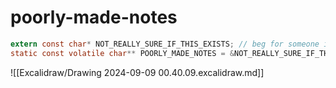 # poorly-made-notes

```c
extern const char* NOT_REALLY_SURE_IF_THIS_EXISTS; // beg for someone implement this in linker scripts
static const volatile char** POORLY_MADE_NOTES = &NOT_REALLY_SURE_IF_THIS_EXISTS;

```

![[Excalidraw/Drawing 2024-09-09 00.40.09.excalidraw.md]]
